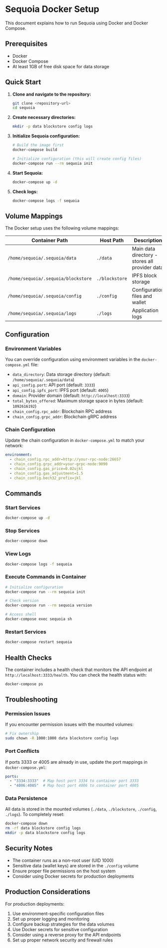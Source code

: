 # Sequoia Docker Setup

This document explains how to run Sequoia using Docker and Docker Compose.

## Prerequisites

- Docker
- Docker Compose
- At least 1GB of free disk space for data storage

## Quick Start

1. **Clone and navigate to the repository:**
   ```bash
   git clone <repository-url>
   cd sequoia
   ```

2. **Create necessary directories:**
   ```bash
   mkdir -p data blockstore config logs
   ```

3. **Initialize Sequoia configuration:**
   ```bash
   # Build the image first
   docker-compose build
   
   # Initialize configuration (this will create config files)
   docker-compose run --rm sequoia init
   ```

4. **Start Sequoia:**
   ```bash
   docker-compose up -d
   ```

5. **Check logs:**
   ```bash
   docker-compose logs -f sequoia
   ```

## Volume Mappings

The Docker setup uses the following volume mappings:

| Container Path | Host Path | Description |
|----------------|-----------|-------------|
| `/home/sequoia/.sequoia/data` | `./data` | Main data directory - stores all provider data |
| `/home/sequoia/.sequoia/blockstore` | `./blockstore` | IPFS block storage |
| `/home/sequoia/.sequoia/config` | `./config` | Configuration files and wallet |
| `/home/sequoia/.sequoia/logs` | `./logs` | Application logs |

## Configuration

### Environment Variables

You can override configuration using environment variables in the `docker-compose.yml` file:

- `data_directory`: Data storage directory (default: `/home/sequoia/.sequoia/data`)
- `api_config.port`: API port (default: `3333`)
- `api_config.ipfs_port`: IPFS port (default: `4005`)
- `domain`: Provider domain (default: `http://localhost:3333`)
- `total_bytes_offered`: Maximum storage space in bytes (default: `1092616192`)
- `chain_config.rpc_addr`: Blockchain RPC address
- `chain_config.grpc_addr`: Blockchain gRPC address

### Chain Configuration

Update the chain configuration in `docker-compose.yml` to match your network:

```yaml
environment:
  - chain_config.rpc_addr=http://your-rpc-node:26657
  - chain_config.grpc_addr=your-grpc-node:9090
  - chain_config.gas_price=0.02ujkl
  - chain_config.gas_adjustment=1.5
  - chain_config.bech32_prefix=jkl
```

## Commands

### Start Services
```bash
docker-compose up -d
```

### Stop Services
```bash
docker-compose down
```

### View Logs
```bash
docker-compose logs -f sequoia
```

### Execute Commands in Container
```bash
# Initialize configuration
docker-compose run --rm sequoia init

# Check version
docker-compose run --rm sequoia version

# Access shell
docker-compose exec sequoia sh
```

### Restart Services
```bash
docker-compose restart sequoia
```

## Health Checks

The container includes a health check that monitors the API endpoint at `http://localhost:3333/health`. You can check the health status with:

```bash
docker-compose ps
```

## Troubleshooting

### Permission Issues
If you encounter permission issues with the mounted volumes:

```bash
# Fix ownership
sudo chown -R 1000:1000 data blockstore config logs
```

### Port Conflicts
If ports 3333 or 4005 are already in use, update the port mappings in `docker-compose.yml`:

```yaml
ports:
  - "3334:3333"  # Map host port 3334 to container port 3333
  - "4006:4005"  # Map host port 4006 to container port 4005
```

### Data Persistence
All data is stored in the mounted volumes (`./data`, `./blockstore`, `./config`, `./logs`). To completely reset:

```bash
docker-compose down
rm -rf data blockstore config logs
mkdir -p data blockstore config logs
```

## Security Notes

- The container runs as a non-root user (UID 1000)
- Sensitive data (wallet keys) are stored in the `./config` volume
- Ensure proper file permissions on the host system
- Consider using Docker secrets for production deployments

## Production Considerations

For production deployments:

1. Use environment-specific configuration files
2. Set up proper logging and monitoring
3. Configure backup strategies for the data volumes
4. Use Docker secrets for sensitive configuration
5. Consider using a reverse proxy for the API endpoints
6. Set up proper network security and firewall rules
